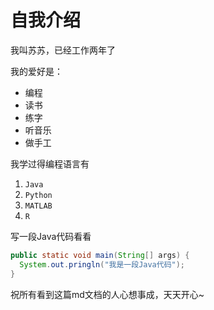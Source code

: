 # 自我介绍
我叫苏苏，已经工作两年了

我的爱好是：
- 编程
- 读书
- 练字
- 听音乐
- 做手工

我学过得编程语言有
1. `Java` 
2. `Python`
3. `MATLAB`
4. `R`

写一段Java代码看看
```java
public static void main(String[] args) {
  System.out.pringln("我是一段Java代码");
}
```

祝所有看到这篇md文档的人心想事成，天天开心~
